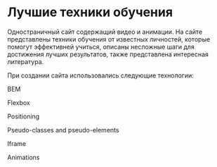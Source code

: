 <h1>Лучшие техники обучения</h1>

<p>Одностраничный сайт содержащий видео и анимации. На сайте представлены техники обучения от известных личностей, 
которые помогут эффективней учиться, описаны несложные шаги для достижения лучших результатов, также представлена интересная литература.</p>

<p>При создании сайта использовались следующие технологии:</p>

<p>BEM</p>

<p>Flexbox</p>

<p>Positioning</p>

<p>Pseudo-classes and pseudo-elements</p>

<p>Iframe</p>

<p>Animations</p>

